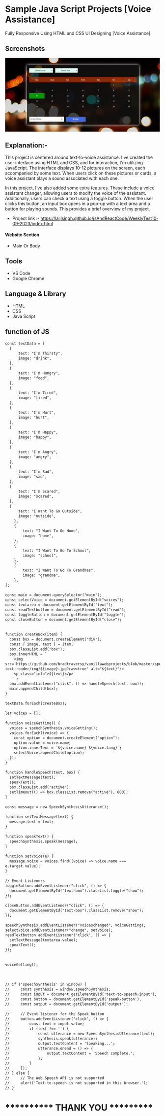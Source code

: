 # Sample Java Script Projects [Voice Assistance]

Fully Responsive Using HTML and CSS UI Designing [Voice Assistance]
## Screenshots

 ![App Screenshot](https://github.com/laljisingh/jsAndReactCode/blob/main/WeeklyTest10-09-2023/Capture.JPG?raw=true)



      
## Explanation:-  
This project is centered around text-to-voice assistance. I've created the user interface using HTML and CSS, and for interaction, I'm utilizing JavaScript. The interface displays 10-12 pictures on the screen, each accompanied by some text. When users click on these pictures or cards, a voice assistant plays a sound associated with each one.

In this project, I've also added some extra features. These include a voice assistant changer, allowing users to modify the voice of the assistant. Additionally, users can check a text using a toggle button. When the user clicks this button, an input box opens in a pop-up with a text area and a button for playing sounds. This provides a brief overview of my project.

- Project link :-  https://laljisingh.github.io/jsAndReactCode/WeeklyTest10-09-2023/index.html


#### Website Section
* Main Or Body
## Tools
- VS Code
- Google Chrome
## Language & Library
- HTML
- CSS
- Java Script
## function of JS
```
const textData = [
  {
      text: "I'm Thirsty",
      image: "drink",
  },
  {
      text: "I'm Hungry",
      image: "food",
  },
  {
      text: "I'm Tired",
      image: "tired",
  },
  {
      text: "I'm Hurt",
      image: "hurt",
  },
  {
      text: "I'm Happy",
      image: "happy",
  },
  {
      text: "I'm Angry",
      image: "angry",
  },
  {
      text: "I'm Sad",
      image: "sad",
  },
  {
      text: "I'm Scared",
      image: "scared",
  },
  {
      text: "I Want To Go Outside",
      image: "outside",
    },
    {
        text: "I Want To Go Home",
        image: "home",
    },
    {
        text: "I Want To Go To School",
        image: "school",
    },
    {
        text: "I Want To Go To Grandmas",
        image: "grandma",
    },
];

const main = document.querySelector("main");
const selectVoice = document.getElementById("voices");
const textarea = document.getElementById("text");
const readTextbutton = document.getElementById("read");
const toggleButton = document.getElementById("toggle");
const closeButton = document.getElementById("close");


function createBox(item) {
  const box = document.createElement("div");
  const { image, text } = item;
  box.classList.add("box");
  box.innerHTML = `
    <img src='https://github.com/bradtraversy/vanillawebprojects/blob/master/speech-text-reader/img/${image}.jpg?raw=true' alt="${text}"/>
    <p class="info">${text}</p>
    `;
  box.addEventListener("click", () => handleSpeech(text, box));
  main.appendChild(box);
}

textData.forEach(createBox);

let voices = [];

function voiceGetting() {
  voices = speechSynthesis.voiceGetting();
  voices.forEach((voice) => {
    const option = document.createElement("option");
    option.value = voice.name;
    option.innerText = `${voice.name} ${voice.lang}`;
    selectVoice.appendChild(option);
  });
}

function handleSpeech(text, box) {
  setTextMessage(text);
  speakText();
  box.classList.add("active");
  setTimeout(() => box.classList.remove("active"), 800);
}

const message = new SpeechSynthesisUtterance();

function setTextMessage(text) {
  message.text = text;
}

function speakText() {
  speechSynthesis.speak(message);
}

function setVoice(e) {
  message.voice = voices.find((voice) => voice.name === e.target.value);
}

// Event Listeners
toggleButton.addEventListener("click", () => {
  document.getElementById("text-box").classList.toggle("show");
});

closeButton.addEventListener("click", () => {
  document.getElementById("text-box").classList.remove("show");
});

speechSynthesis.addEventListener("voiceschanged", voiceGetting);
selectVoice.addEventListener("change", setVoice);
readTextbutton.addEventListener("click", () => {
  setTextMessage(textarea.value);
  speakText();
});


voiceGetting();



// if ('speechSynthesis' in window) {
//     const synthesis = window.speechSynthesis;
//     const input = document.getElementById('text-to-speech-input');
//     const button = document.getElementById('speak-button');
//     const output = document.getElementById('output');

//     // Event listener for the Speak button
//     button.addEventListener('click', () => {
//         const text = input.value;
//         if (text !== '') {
//             const utterance = new SpeechSynthesisUtterance(text);
//             synthesis.speak(utterance);
//             output.textContent = 'Speaking...';
//             utterance.onend = () => {
//                 output.textContent = 'Speech complete.';
//             };
//         }
//     });
// } else {
//     // The Web Speech API is not supported
//     alert('Text-to-speech is not supported in this browser.');
// }
```


# ********** **THANK YOU** *********